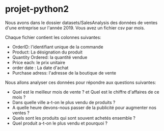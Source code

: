 # projet-python2
Nous avons dans le dossier datasets/SalesAnalysis des données de ventes d'une entreprise sur l'année 2019. Vous avez un fichier csv par mois.

Chaque fichier contient les colonnes suivantes:
* OrderID: l'identifiant unique de la commande
* Product: La désignation du produit
* Quantity Ordered: la quantité vendue
* Price each: le prix unitaire
* order date : La date d'achat
* Purchase adress: l'adresse de la boutique de vente

Nous allons analyser ces données pour répondre aux questions suivantes:

* Quel est le meilleur mois de vente ? et Quel est le chiffre d'affaires de ce mois ?
* Dans quelle ville a-t-on le plus vendu de produits ?
* A quelle heure devons-nous passer de la publicité pour augmenter nos ventes ?
* Quels sont les produits qui sont souvent achetés ensemble ?
* Quel produit a-t-on le plus vendu et pourquoi ?
